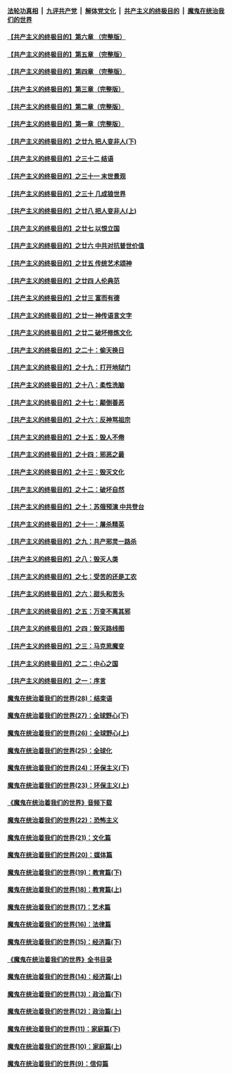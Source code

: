 

####  [法轮功真相](../../../../basic/blob/master/README.md?t=04101430) &nbsp;|&nbsp; [九评共产党](../../../../9ping.md/blob/master/README.md?t=04101430) &nbsp;|&nbsp; [解体党文化](../../../../jtdwh.md/blob/master/README.md?t=04101430)  &nbsp;|&nbsp; [共产主义的终极目的](../../../../gczydzjmd.md/blob/master/README.md?t=04101430) &nbsp;|&nbsp; [魔鬼在统治我们的世界](../../../../mgztzwmdsj.md/blob/master/README.md?t=04101430) 

#### [【共产主义的终极目的】第六章 （完整版）](../pages/nsc422/n11428913.md?t=04101430) 

#### [【共产主义的终极目的】第五章 （完整版）](../pages/nsc422/n11428912.md?t=04101430) 

#### [【共产主义的终极目的】第四章 （完整版）](../pages/nsc422/n11428907.md?t=04101430) 

#### [【共产主义的终极目的】第三章（完整版）](../pages/nsc422/n11428848.md?t=04101430) 

#### [【共产主义的终极目的】第二章（完整版）](../pages/nsc422/n11428831.md?t=04101430) 

#### [【共产主义的终极目的】第一章（完整版）](../pages/nsc422/n11417651.md?t=04101430) 

#### [【共产主义的终极目的】之廿九 把人变非人(下)](../pages/nsc422/n11344140.md?t=04101430) 

#### [【共产主义的终极目的】之三十二 结语](../pages/nsc422/n11360535.md?t=04101430) 

#### [【共产主义的终极目的】之三十一 末世景观](../pages/nsc422/n11351129.md?t=04101430) 

#### [【共产主义的终极目的】之三十 几成狼世界](../pages/nsc422/n11348280.md?t=04101430) 

#### [【共产主义的终极目的】之廿八 把人变非人(上)](../pages/nsc422/n11340492.md?t=04101430) 

#### [【共产主义的终极目的】之廿七 以恨立国](../pages/nsc422/n11336944.md?t=04101430) 

#### [【共产主义的终极目的】之廿六 中共对抗普世价值](../pages/nsc422/n11324785.md?t=04101430) 

#### [【共产主义的终极目的】之廿五 传统艺术颂神](../pages/nsc422/n11296396.md?t=04101430) 

#### [【共产主义的终极目的】之廿四 人伦典范](../pages/nsc422/n11296397.md?t=04101430) 

#### [【共产主义的终极目的】之廿三 富而有德](../pages/nsc422/n11283598.md?t=04101430) 

#### [【共产主义的终极目的】之廿一 神传语言文字](../pages/nsc422/n11263265.md?t=04101430) 

#### [【共产主义的终极目的】之廿二 破坏修炼文化](../pages/nsc422/n11245728.md?t=04101430) 

#### [【共产主义的终极目的】之二十：偷天换日](../pages/nsc422/n11238846.md?t=04101430) 

#### [【共产主义的终极目的】之十九：打开地狱门](../pages/nsc422/n11206376.md?t=04101430) 

#### [【共产主义的终极目的】之十八：柔性洗脑](../pages/nsc422/n11199994.md?t=04101430) 

#### [【共产主义的终极目的】之十七：颠倒善恶](../pages/nsc422/n11179782.md?t=04101430) 

#### [【共产主义的终极目的】之十六：反神骂祖宗](../pages/nsc422/n11166798.md?t=04101430) 

#### [【共产主义的终极目的】之十五：毁人不倦](../pages/nsc422/n11166792.md?t=04101430) 

#### [【共产主义的终极目的】之十四：邪恶之最](../pages/nsc422/n11150249.md?t=04101430) 

#### [【共产主义的终极目的】之十三：毁灭文化](../pages/nsc422/n11135227.md?t=04101430) 

#### [【共产主义的终极目的】之十二：破坏自然](../pages/nsc422/n11135214.md?t=04101430) 

#### [【共产主义的终极目的】之十：苏俄预演 中共登台](../pages/nsc422/n11118424.md?t=04101430) 

#### [【共产主义的终极目的】之十一：屠杀精英](../pages/nsc422/n11118442.md?t=04101430) 

#### [【共产主义的终极目的】之九：共产邪灵一路杀](../pages/nsc422/n11114139.md?t=04101430) 

#### [【共产主义的终极目的】之八：毁灭人类](../pages/nsc422/n11108503.md?t=04101430) 

#### [【共产主义的终极目的】之七：受苦的还是工农](../pages/nsc422/n11101809.md?t=04101430) 

#### [【共产主义的终极目的】之六：甜头和苦头](../pages/nsc422/n11096971.md?t=04101430) 

#### [【共产主义的终极目的】之五：万变不离其邪](../pages/nsc422/n11091285.md?t=04101430) 

#### [【共产主义的终极目的】之四：毁灭路线图](../pages/nsc422/n11086284.md?t=04101430) 

#### [【共产主义的终极目的】之三：马克思魔变](../pages/nsc422/n11061941.md?t=04101430) 

#### [【共产主义的终极目的】之二：中心之国](../pages/nsc422/n11047728.md?t=04101430) 

#### [【共产主义的终极目的】之一：序言](../pages/nsc422/n11086077.md?t=04101430) 

#### [魔鬼在统治着我们的世界(28)：结束语](../pages/nsc422/n10936246.md?t=04101430) 

#### [魔鬼在统治着我们的世界(27)：全球野心(下)](../pages/nsc422/n10928319.md?t=04101430) 

#### [魔鬼在统治着我们的世界(26)：全球野心(上)](../pages/nsc422/n10900318.md?t=04101430) 

#### [魔鬼在统治着我们的世界(25)：全球化](../pages/nsc422/n10788205.md?t=04101430) 

#### [魔鬼在统治着我们的世界(24)：环保主义(下)](../pages/nsc422/n10695307.md?t=04101430) 

#### [魔鬼在统治着我们的世界(23)：环保主义(上)](../pages/nsc422/n10688613.md?t=04101430) 

#### [《魔鬼在统治着我们的世界》音频下载](../pages/nsc422/n10635553.md?t=04101430) 

#### [魔鬼在统治着我们的世界(22)：恐怖主义](../pages/nsc422/n10614727.md?t=04101430) 

#### [魔鬼在统治着我们的世界(21)：文化篇](../pages/nsc422/n10597706.md?t=04101430) 

#### [魔鬼在统治着我们的世界(20)：媒体篇](../pages/nsc422/n10586579.md?t=04101430) 

#### [魔鬼在统治着我们的世界(19)：教育篇(下)](../pages/nsc422/n10564808.md?t=04101430) 

#### [魔鬼在统治着我们的世界(18)：教育篇(上)](../pages/nsc422/n10526970.md?t=04101430) 

#### [魔鬼在统治着我们的世界(17)：艺术篇](../pages/nsc422/n10499093.md?t=04101430) 

#### [魔鬼在统治着我们的世界(16)：法律篇](../pages/nsc422/n10485969.md?t=04101430) 

#### [魔鬼在统治着我们的世界(15)：经济篇(下)](../pages/nsc422/n10469975.md?t=04101430) 

#### [《魔鬼在统治着我们的世界》全书目录](../pages/nsc422/n10464261.md?t=04101430) 

#### [魔鬼在统治着我们的世界(14)：经济篇(上)](../pages/nsc422/n10457370.md?t=04101430) 

#### [魔鬼在统治着我们的世界(13)：政治篇(下)](../pages/nsc422/n10448270.md?t=04101430) 

#### [魔鬼在统治着我们的世界(12)：政治篇(上)](../pages/nsc422/n10444576.md?t=04101430) 

#### [魔鬼在统治着我们的世界(11)：家庭篇(下)](../pages/nsc422/n10440961.md?t=04101430) 

#### [魔鬼在统治着我们的世界(10)：家庭篇(上)](../pages/nsc422/n10435448.md?t=04101430) 

#### [魔鬼在统治着我们的世界(9)：信仰篇](../pages/nsc422/n10432159.md?t=04101430) 

